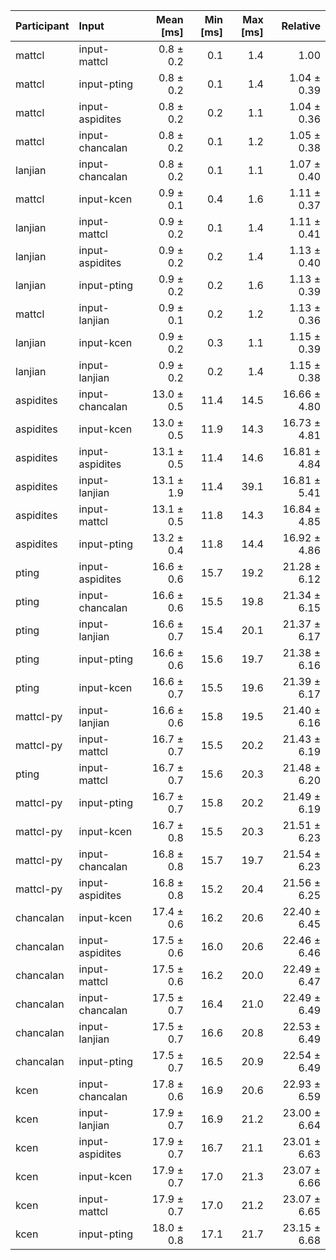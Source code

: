 | Participant | Input | Mean [ms] | Min [ms] | Max [ms] | Relative |
|:---|:---|---:|---:|---:|---:|
| mattcl | input-mattcl | 0.8 ± 0.2 | 0.1 | 1.4 | 1.00 |
| mattcl | input-pting | 0.8 ± 0.2 | 0.1 | 1.4 | 1.04 ± 0.39 |
| mattcl | input-aspidites | 0.8 ± 0.2 | 0.2 | 1.1 | 1.04 ± 0.36 |
| mattcl | input-chancalan | 0.8 ± 0.2 | 0.1 | 1.2 | 1.05 ± 0.38 |
| lanjian | input-chancalan | 0.8 ± 0.2 | 0.1 | 1.1 | 1.07 ± 0.40 |
| mattcl | input-kcen | 0.9 ± 0.1 | 0.4 | 1.6 | 1.11 ± 0.37 |
| lanjian | input-mattcl | 0.9 ± 0.2 | 0.1 | 1.4 | 1.11 ± 0.41 |
| lanjian | input-aspidites | 0.9 ± 0.2 | 0.2 | 1.4 | 1.13 ± 0.40 |
| lanjian | input-pting | 0.9 ± 0.2 | 0.2 | 1.6 | 1.13 ± 0.39 |
| mattcl | input-lanjian | 0.9 ± 0.1 | 0.2 | 1.2 | 1.13 ± 0.36 |
| lanjian | input-kcen | 0.9 ± 0.2 | 0.3 | 1.1 | 1.15 ± 0.39 |
| lanjian | input-lanjian | 0.9 ± 0.2 | 0.2 | 1.4 | 1.15 ± 0.38 |
| aspidites | input-chancalan | 13.0 ± 0.5 | 11.4 | 14.5 | 16.66 ± 4.80 |
| aspidites | input-kcen | 13.0 ± 0.5 | 11.9 | 14.3 | 16.73 ± 4.81 |
| aspidites | input-aspidites | 13.1 ± 0.5 | 11.4 | 14.6 | 16.81 ± 4.84 |
| aspidites | input-lanjian | 13.1 ± 1.9 | 11.4 | 39.1 | 16.81 ± 5.41 |
| aspidites | input-mattcl | 13.1 ± 0.5 | 11.8 | 14.3 | 16.84 ± 4.85 |
| aspidites | input-pting | 13.2 ± 0.4 | 11.8 | 14.4 | 16.92 ± 4.86 |
| pting | input-aspidites | 16.6 ± 0.6 | 15.7 | 19.2 | 21.28 ± 6.12 |
| pting | input-chancalan | 16.6 ± 0.6 | 15.5 | 19.8 | 21.34 ± 6.15 |
| pting | input-lanjian | 16.6 ± 0.7 | 15.4 | 20.1 | 21.37 ± 6.17 |
| pting | input-pting | 16.6 ± 0.6 | 15.6 | 19.7 | 21.38 ± 6.16 |
| pting | input-kcen | 16.6 ± 0.7 | 15.5 | 19.6 | 21.39 ± 6.17 |
| mattcl-py | input-lanjian | 16.6 ± 0.6 | 15.8 | 19.5 | 21.40 ± 6.16 |
| mattcl-py | input-mattcl | 16.7 ± 0.7 | 15.5 | 20.2 | 21.43 ± 6.19 |
| pting | input-mattcl | 16.7 ± 0.7 | 15.6 | 20.3 | 21.48 ± 6.20 |
| mattcl-py | input-pting | 16.7 ± 0.7 | 15.8 | 20.2 | 21.49 ± 6.19 |
| mattcl-py | input-kcen | 16.7 ± 0.8 | 15.5 | 20.3 | 21.51 ± 6.23 |
| mattcl-py | input-chancalan | 16.8 ± 0.8 | 15.7 | 19.7 | 21.54 ± 6.23 |
| mattcl-py | input-aspidites | 16.8 ± 0.8 | 15.2 | 20.4 | 21.56 ± 6.25 |
| chancalan | input-kcen | 17.4 ± 0.6 | 16.2 | 20.6 | 22.40 ± 6.45 |
| chancalan | input-aspidites | 17.5 ± 0.6 | 16.0 | 20.6 | 22.46 ± 6.46 |
| chancalan | input-mattcl | 17.5 ± 0.6 | 16.2 | 20.0 | 22.49 ± 6.47 |
| chancalan | input-chancalan | 17.5 ± 0.7 | 16.4 | 21.0 | 22.49 ± 6.49 |
| chancalan | input-lanjian | 17.5 ± 0.7 | 16.6 | 20.8 | 22.53 ± 6.49 |
| chancalan | input-pting | 17.5 ± 0.7 | 16.5 | 20.9 | 22.54 ± 6.49 |
| kcen | input-chancalan | 17.8 ± 0.6 | 16.9 | 20.6 | 22.93 ± 6.59 |
| kcen | input-lanjian | 17.9 ± 0.7 | 16.9 | 21.2 | 23.00 ± 6.64 |
| kcen | input-aspidites | 17.9 ± 0.7 | 16.7 | 21.1 | 23.01 ± 6.63 |
| kcen | input-kcen | 17.9 ± 0.7 | 17.0 | 21.3 | 23.07 ± 6.66 |
| kcen | input-mattcl | 17.9 ± 0.7 | 17.0 | 21.2 | 23.07 ± 6.65 |
| kcen | input-pting | 18.0 ± 0.8 | 17.1 | 21.7 | 23.15 ± 6.68 |
